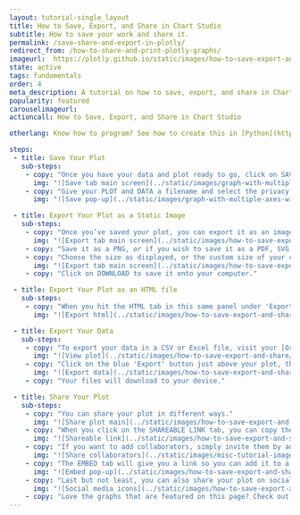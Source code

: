 ```yaml
---
layout: tutorial-single_layout
title: How to Save, Export, and Share in Chart Studio
subtitle: How to save your work and share it.
permalink: /save-share-and-export-in-plotly/
redirect_from: /how-to-share-and-print-plotly-graphs/
imageurl:  https://plotly.github.io/static/images/how-to-save-export-and-share/save-thumb.png
state: active
tags: fundamentals
order: 4
meta_description: A tutorial on how to save, export, and share in Chart Studio.
popularity: featured
carouselimageurl:
actioncall: How to Save, Export, and Share in Chart Studio

otherlang: Know how to program? See how to create this in [Python](https://plot.ly/python/#static-image-export) or [R](https://plot.ly/r/#static-image-export).

steps:
 - title: Save Your Plot
   sub-steps:
    - copy: "Once you have your data and plot ready to go, click on SAVE on the left-hand side."
      img: "![Save tab main screen](../static/images/graph-with-multiple-axes-with-excel/shared y save main.png)"
    - copy: "Give your PLOT and DATA a filename and select the privacy setting. For more information on how sharing works, including the difference between private, public, and secret sharing, visit [this](http://help.plot.ly/how-sharing-works-in-plotly/) page."
      img: "![Save pop-up](../static/images/graph-with-multiple-axes-with-excel/shared y save popup.png)"

 - title: Export Your Plot as a Static Image
   sub-steps:
    - copy: "Once you’ve saved your plot, you can export it as an image or an HTML file."
      img: "![Export tab main screen](../static/images/how-to-save-export-and-share/Save_Tab_Main_Screen.png)"
    - copy: "Save it as a PNG, or if you wish to save it as a PDF, SVG or ESP, click [here](https://plot.ly/products/cloud/) to upgrade your account. If you want to download the .jpeg version, visit your [Viewplot](http://help.plot.ly/viewplot/) and click on the blue 'Export' at the top right-hand side of your plot and select it in the popup menu."
    - copy: "Choose the size as displayed, or the custom size of your chart."
      img: "![Export tab main screen](../static/images/how-to-save-export-and-share/new export image.png)"
    - copy: "Click on DOWNLOAD to save it onto your computer."

 - title: Export Your Plot as an HTML file
   sub-steps:
    - copy: "When you hit the HTML tab in this same panel under 'Export', you have the option of selecting DOWNLOAD AS ZIP ARCHIVE or DOWNLOAD AS HTML FILE."
      img: "![Export html](../static/images/how-to-save-export-and-share/new html tab.png)"

 - title: Export Your Data
   sub-steps:
    - copy: "To export your data in a CSV or Excel file, visit your [Organize page](https://plot.ly/organize/home). You can also locate it by typing the following on your address bar: 'http://plot.ly/~YOURUSERNAME'. This is your Profile page. Hover over your plot and click VIEW."
      img: "![View plot](../static/images/how-to-save-export-and-share/new view plot.png)"
    - copy: "Click on the blue 'Export' button just above your plot, then select '.csv' or '.xlsx' from the popup menu."
      img: "![Export data](../static/images/how-to-save-export-and-share/export data popup.png)"
    - copy: "Your files will download to your device."

 - title: Share Your Plot
   sub-steps:
    - copy: "You can share your plot in different ways."
      img: "![Share plot main](../static/images/how-to-save-export-and-share/new share main.png)"
    - copy: "When you click on the SHAREABLE LINK tab, you can copy the URL and send it to others so they'll be able to view your plot."
      img: "![Shareable link](../static/images/how-to-save-export-and-share/Shareable_Link.png)"
    - copy: "If you want to add collaborators, simply invite them by adding their information with optional message in the fields, then click ADD. For more information on collaborating, visit [this](http://help.plot.ly/collaborate-in-plotly/) page."
      img: "![Share collaborators](../static/images/misc-tutorial-images/adding collaborators.png)"
    - copy: "The EMBED tab will give you a link so you can add it to a website. You have the option of embedding your plot as an HTML snippet or iframe. For more information on how to embed your plot in a blog or website, click [here](http://help.plot.ly/embed-graphs-in-websites/)."
      img: "![Embed pop-up](../static/images/how-to-save-export-and-share/new embed.gif)"
    - copy: "Last but not least, you can also share your plot on social media! Simply click on the Facebook, Twitter, and Google Plus icons."
      img: "![Social media icons](../static/images/how-to-save-export-and-share/new social media.png)"
    - copy: "Love the graphs that are featured on this page? Check out our [tutorials](http://help.plot.ly/tutorials/#basic) to learn how to create really cool plots!"
---
```


